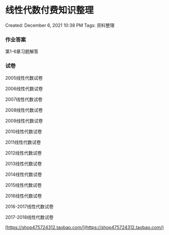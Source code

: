 # 线性代数付费知识整理

Created: December 6, 2021 10:38 PM
Tags: 资料整理

### 作业答案

第1-6章习题解答

### 试卷

2005线性代数试卷

2006线性代数试卷

2007线性代数试卷

2008线性代数试卷

2009线性代数试卷

2010线性代数试卷

2011线性代数试卷

2012线性代数试卷

2013线性代数试卷

2014线性代数试卷

2015线性代数试卷

2016线性代数试卷

2016-2017线性代数试卷

2017-2018线性代数试卷

[https://shop475724312.taobao.com/](https://shop475724312.taobao.com/)
